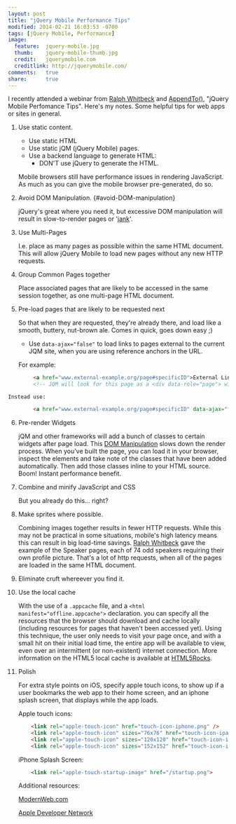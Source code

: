 ```yaml
---
layout: post
title: "jQuery Mobile Performance Tips"
modified: 2014-02-21 16:03:53 -0700
tags: [jQuery Mobile, Performance]
image:
  feature:  jquery-mobile.jpg
  thumb:    jquery-mobile-thumb.jpg
  credit:   jquerymobile.com
  creditlink: http://jquerymobile.com/
comments:   true
share:      true
---
```


I recently attended a webinar from [Ralph Whitbeck](http://ralphwhitbeck.com/) and [AppendTo()](http://modernweb.com/webinars.php), "jQuery Mobile Perfomance Tips". Here's my notes. Some helpful tips for web apps or sites in general.

1. Use static content.
    -   Use static HTML
    -   Use static jQM (jQuery Mobile) pages.
    -   Use a backend language to generate HTML:
        -   DON'T use jQuery to generate the HTML.

    Mobile browsers still have performance issues in rendering JavaScript. As much as you can give the mobile browser pre-generated, do so.

2. Avoid DOM Manipulation. {#avoid-DOM-manipulation}

    jQuery's great where you need it, but excessive DOM manipulation will result in slow-to-render pages or '[jank](http://jankfree.org/)'.

3. Use Multi-Pages

    I.e. place as many pages as possible within the same HTML document. This will allow jQuery Mobile to load new pages without any new HTTP requests.

4. Group Common Pages together

    Place associated pages that are likely to be accessed in the same session together, as one multi-page HTML document.

5. Pre-load pages that are likely to be requested next

    So that when they are requested, they're already there, and load like a smooth, buttery, nut-brown ale. Comes in quick, goes down easy ;)

    * Use `data-ajax="false"` to load links to pages external to the current JQM site, when you are using reference anchors in the URL.

    For example:

~~~ html
        <a href="www.external-example.org/page#specificID">External Link</a>
        <!-- JQM will look for this page as a <div data-role="page"> within the current document, and fail -->

~~~

    Instead use:

~~~ html
        <a href="www.external-example.org/page#specificID" data-ajax="false">External Link</a>

~~~

6. Pre-render Widgets

    jQM and other frameworks will add a bunch of classes to certain widgets after page load. This [DOM Manipulation](#avoid-DOM-manipulation) slows down the render process. When you've built the page, you can load it in your browser, inspect the elements and take note of the classes that have been added automatically. Then add those classes inline to your HTML source. Boom! Instant performance benefit.

7. Combine and minify JavaScript and CSS

    But you already do this... right?

8. Make sprites where possible.

    Combining images together results in fewer HTTP requests. While this may not be practical in some situations, mobile's high latency means this can result in big load-time savings. [Ralph Whitbeck](@rwhitbeck) gave the example of the Speaker pages, each of 74 odd speakers requiring their own profile picture. That's a lot of http requests, when all of the pages are loaded in the same HTML document.

9. Eliminate cruft whereever you find it.

10. Use the local cache

    With the use of a `.appcache` file, and a `<html manifest="offline.appcache">` declaration. you can specify all the resources that the browser should download and cache locally (including resources for pages that haven't been accessed yet). Using this technique, the user only needs to visit your page once, and with a small hit on their initial load time, the entire app will be available to view, even over an intermittent (or non-existent) internet connection. More information on the HTML5 local cache is available at [HTML5Rocks](http://www.html5rocks.com/en/tutorials/appcache/beginner/).

11. Polish

    For extra style points on iOS, specify apple touch icons, to show up if a user bookmarks the web app to their home screen, and an iphone splash screen, that displays while the app loads.

    Apple touch icons:

    ~~~ html
        <link rel="apple-touch-icon" href="touch-icon-iphone.png" />
        <link rel="apple-touch-icon" sizes="76x76" href="touch-icon-ipad.png" />
        <link rel="apple-touch-icon" sizes="120x120" href="touch-icon-iphone-retina.png" />
        <link rel="apple-touch-icon" sizes="152x152" href="touch-icon-ipad-retina.png" />
    ~~~

    iPhone Splash Screen:

    ~~~ html
        <link rel="apple-touch-startup-image" href="/startup.png">
    ~~~

    Additional resources:

    [ModernWeb.com](http://modernweb.com/)

    [Apple Developer Network](https://developer.apple.com/library/ios/documentation/AppleApplications/Reference/SafariWebContent/ConfiguringWebApplications/ConfiguringWebApplications.html)

